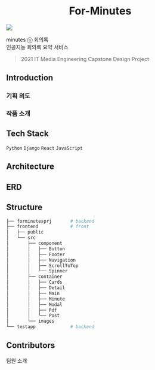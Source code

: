 <h1 align='center'> For-Minutes</h1>

<img src="https://user-images.githubusercontent.com/43867711/161373699-3dd9c5d5-ae04-4bd5-9b6b-afdcf1763a53.png" />

minutes ⓝ 회의록  
인공지능 회의록 요약 서비스

> 2021 IT Media Engineering Capstone Design Project

## Introduction

### 기획 의도

### 작품 소개

## Tech Stack

`Python` `Django` `React` `JavaScript`

## Architecture

## ERD

## Structure

```bash
├── forminutesprj       # backend
├── frontend            # front
│   ├── public
│   └── src
│       ├── component
│       │   ├── Button
│       │   ├── Footer
│       │   ├── Navigation
│       │   ├── ScrollToTop
│       │   └── Spinner
│       ├── container
│       │   ├── Cards
│       │   ├── Detail
│       │   ├── Main
│       │   ├── Minute
│       │   ├── Modal
│       │   ├── Pdf
│       │   └── Post
│       └── images
└── testapp             # backend
```

## Contributors

팀원 소개
